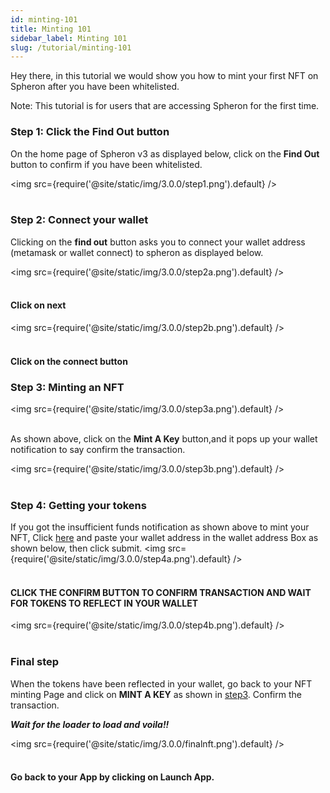 ```yaml
---
id: minting-101
title: Minting 101
sidebar_label: Minting 101
slug: /tutorial/minting-101
---
```


Hey there, in this tutorial we would show you how to mint your first  NFT on Spheron after you have been whitelisted.

Note: This tutorial is for users that are accessing Spheron for the first time.


### Step 1: Click the Find Out button
On the home page of Spheron v3 as displayed below, click on the **Find Out** button to confirm if you have been whitelisted.

<img src={require('@site/static/img/3.0.0/step1.png').default} /> <br/><br/>

### Step 2: Connect your wallet
Clicking on the **find out** button asks you to connect your wallet address (metamask or wallet connect) to spheron as displayed below.

<img src={require('@site/static/img/3.0.0/step2a.png').default} /> <br/><br/>

#### **Click on next**

<img src={require('@site/static/img/3.0.0/step2b.png').default} /> <br/><br/>

#### **Click on the connect button**

### Step 3: Minting an NFT

<img src={require('@site/static/img/3.0.0/step3a.png').default} /> <br/><br/>

As shown above, click on the **Mint A Key** button,and it pops up your wallet notification to say confirm the transaction.

<img src={require('@site/static/img/3.0.0/step3b.png').default} /> <br/><br/>

### Step 4: Getting your tokens
If you got the insufficient funds notification as shown above to mint your NFT, Click [here](https://faucet.polygon.technology/) and paste your wallet address in the wallet address Box as shown below, then click submit.
<img src={require('@site/static/img/3.0.0/step4a.png').default} /> <br/><br/>

#### CLICK THE CONFIRM BUTTON TO CONFIRM TRANSACTION AND WAIT FOR TOKENS TO REFLECT IN YOUR WALLET
<img src={require('@site/static/img/3.0.0/step4b.png').default} /> <br/><br/>

### Final step
When the tokens have been reflected  in your wallet, go back to your NFT minting Page and click on **MINT A KEY** as shown in [step3](#step-3-minting-an-nft). Confirm the transaction.

***Wait for the loader to load and voila!!***

<img src={require('@site/static/img/3.0.0/finalnft.png').default} /> <br/><br/>

#### Go back to your App by clicking on Launch App.
